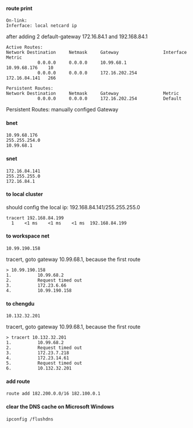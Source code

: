 #### route print
```
On-link:
Inferface: local netcard ip
```
after adding 2 default-gateway 172.16.84.1 and 192.168.84.1
```
Active Routes:
Network Destination     Netmask     Gateway                 Interface       Metric
            0.0.0.0     0.0.0.0     10.99.68.1              10.99.68.176    10
            0.0.0.0     0.0.0.0     172.16.202.254          172.16.84.141   266
            
Persistent Routes:
Network Destination     Netmask     Gateway                 Metric
            0.0.0.0     0.0.0.0     172.16.202.254          Default

```
Persistent Routes: manually configed Gateway

#### bnet
```
10.99.68.176
255.255.254.0
10.99.68.1
```

#### snet
```
172.16.84.141
255.255.255.0
172.16.84.1
```

#### to local cluster
should config the local ip: 192.168.84.141/255.255.255.0
```
tracert 192.168.84.199
  1    <1 ms    <1 ms    <1 ms  192.168.84.199
```

#### to workspace net
```
10.99.190.158
```
tracert, goto gateway 10.99.68.1, because the first route
```
> 10.99.190.158
1.          10.99.68.2
2.          Request timed out
3.          172.23.6.66
4.          10.99.190.158
```


#### to chengdu
```
10.132.32.201
```
tracert, goto gateway 10.99.68.1, because the first route
```
> tracert 10.132.32.201
1.          10.99.68.2
2.          Request timed out
3.          172.23.7.218
4.          172.23.14.61
5.          Request timed out
6.          10.132.32.201
```

#### add route
```
route add 182.200.0.0/16 182.100.0.1
```

#### clear the DNS cache on Microsoft Windows
```
ipconfig /flushdns
```
